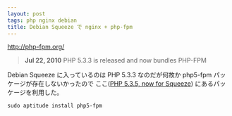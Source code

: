 ```yaml
---
layout: post
tags: php nginx debian
title: Debian Squeeze で nginx + php-fpm
---
```


<http://php-fpm.org/>
> **Jul 22, 2010**
> PHP 5.3.3 is released and now bundles PHP-FPM

Debian Squeeze に入っているのは PHP 5.3.3 なのだが何故か php5-fpm パッケージが存在しないかったので
ここ([PHP 5.3.5, now for Squeeze](http://www.dotdeb.org/2011/01/11/php-5-3-5-now-for-squeeze/)) にあるパッケージを利用した。

    sudo aptitude install php5-fpm

